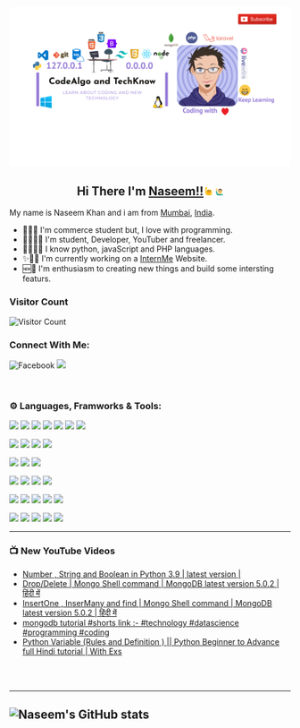<!-- ![Let'sProgrammIt](assets/youtubeBanner.png) -->
<div align="center">
 <img src="assets/youtubeBanner.png" alt="Naseem" />
</div>

<div align="center">

## Hi There I'm [Naseem!!](https://www.linkedin.com/in/naseem-khan-4167b21b2/)<img src="./assets/tenor.gif" width="3%" > <img src="./assets/tenor1.gif" alt="Naseem" width="3%" >
</div>

<!-- ![img](https://devops.com/wp-content/uploads/2021/03/canstockphoto2660864.jpg) -->

<!-- <img src="https://devops.com/wp-content/uploads/2021/03/canstockphoto2660864.jpg" width="100%" height="40%"> -->

My name is Naseem Khan and i am from [Mumbai](https://www.google.com/maps/d/u/0/viewer?msa=0&ie=UTF8&t=h&vpsrc=6&ll=18.980328791460895%2C73.01254642410944&spn=11.50114%2C21.621094&z=12&source=embed&mid=1DfFcv3jAM8NAeioBjW_CHwtKL3A), [India](https://www.google.com/maps/d/u/0/viewer?msa=0&dg=feature&mid=1DBhwGb5W_2Vu5gPLMN_IsT7_thE&ll=23.543844826108998%2C84.22668450000002&z=5).
- 👩‍💻💵 I'm commerce student but, I love with programming.
- 👨‍🎓👩‍💻 I'm student, Developer, YouTuber and freelancer.
- 👩‍💻🐱‍🏍 I know python, javaScript and PHP languages.
- ✨👷‍♂️ I'm currently working on a [InternMe](https://www.linkedin.com/in/internme-startyourcareer/) Website.
- 🆕🗽 I'm enthusiasm to creating new things and build some intersting featurs.

### Visitor Count 
![Visitor Count](https://profile-counter.glitch.me/{naseemkhan7021}/count.svg)

### Connect With Me:
![Facebook](https://img.shields.io/badge/Social-Facebook.svg?style=flat&logo=Facebook&logoColor=white&color=61DAFB)
![](https://img.shields.io/youtube/channel/subscribers/UCaeD39ucT0rKFwV8VybdL2A?color=green&style=social)

<br/>

### ⚙ Languages, Framworks & Tools:
![](https://img.shields.io/badge/Code-Python-informational?style=flat&logo=python&color=yellow&logoColor=blue)
![](https://img.shields.io/badge/Code-javascript-informational?style=flat&logo=javascript&color=yellow&logoColor=yellow)
![](https://img.shields.io/badge/Code-php-informational?style=flat&logo=php&color=%23777BB4&logoColor=%23777BB4)
![](https://img.shields.io/badge/Code-HTML-informational?style=flat&logo=html5&logoColor=%23E34F26&color=%23E34F26)
![](https://img.shields.io/badge/Code-Node.Js-informational?style=flat&logo=node.js&color=%23217346)
![](https://img.shields.io/badge/Code-Express-informational?style=flat&logo=express&color=005571)
![](https://img.shields.io/badge/Code-React-informational?style=flat&logo=react&color=%2361DAFB)
<!-- ![](https://img.shields.io/badge/Code-Redux-informational?style=flat&logo=redux&color=%23593d88) -->
![](https://img.shields.io/badge/Code-Laravel-informational?style=flat&logo=laravel&color=red)
![](https://img.shields.io/badge/Code-Livewire-informational?style=flat&logo=livewire&logoColor=FF3366&color=FF3366)
![](https://img.shields.io/badge/Code-JSON-informational?style=flat&logo=JSON%20web%20tokens&logoColor=black&color=black)
![](https://img.shields.io/badge/Code-API-informational?style=flat&logo=fastapi&logoColor=005571&color=005571)

![](https://img.shields.io/badge/DB-SQL-informational?style=flat&logo=mysql&logoColor=green&color=green)
![](https://img.shields.io/badge/DB-sqlite-informational?style=flat&logo=sqlite&logoColor=%2307405e&color=%2307405e)
![](https://img.shields.io/badge/DB-MongoDB-informational?style=flat&logo=mongodb&logoColor=%234ea94b&color=%234ea94b)

![](https://img.shields.io/badge/Style-CSS-informational?style=flat&logo=css3&logoColor=%231572B6&color=%231572B6)
![](https://img.shields.io/badge/Style-Bootstrap-informational?style=flat&logo=bootstrap&logoColor=%23593d88&color=%23593d88)
![](https://img.shields.io/badge/Style-Jquery-informational?style=flat&logo=jquery&logoColor=%230769AD&color=%230769AD)
![](https://img.shields.io/badge/Style-TailwindCSS-informational?style=flat&logo=tailwind-css&logoColor=%2338B2AC&color=%2338B2AC)


![](https://img.shields.io/badge/Toole-npm-informational?style=flat&logo=npm&color=ff1709)
![](https://img.shields.io/badge/Toole-git-informational?style=flat&logo=git&logoColor=%23E34F26&color=%23E34F26)
![](https://img.shields.io/badge/Toole-github-informational?style=flat&logo=github&logoColor=black&color=black)
![](https://img.shields.io/badge/Toole-gitlab-informational?style=flat&logo=gitlab&6&color=%23E34F26)
![](https://img.shields.io/badge/Toole-bitbucket-informational?style=flat&logo=bitbucket&logoColor=%230047B3&color=%230047B3)

![](https://img.shields.io/badge/Host-firebase-informational?style=flat&logo=firebase&color=%23FF9900)
![](https://img.shields.io/badge/Host-digitalocean-informational?style=flat&logo=digitalocean&color=%230167ff)
![](https://img.shields.io/badge/Host-heroku-informational?style=flat&logo=heroku&logoColor=%23430098&color=%23430098)
![](https://img.shields.io/badge/Host-netlify-informational?style=flat&logo=netlify&color=00C7B7)
![](https://img.shields.io/badge/Host-vercel-informational?style=flat&logo=vercel&logoColor=black&color=black)





---

### 📺 New YouTube Videos
<!-- YOUTUBE:START -->
- [Number , String and Boolean in Python 3.9 | latest version |](https://www.youtube.com/watch?v=-sHhbT2sSfg)
- [Drop/Delete | Mongo Shell command | MongoDB latest version 5.0.2 | हिंदी में](https://www.youtube.com/watch?v=Kp7Ky87ihAc)
- [InsertOne , InserMany and find | Mongo Shell command | MongoDB latest version 5.0.2 | हिंदी में](https://www.youtube.com/watch?v=11nHSW5x1o8)
- [mongodb tutorial #shorts link :-   #technology #datascience #programming #coding](https://www.youtube.com/watch?v=YsCkse-ex4M)
- [Python Variable &lpar;Rules and Definition &rpar; || Python Beginner to Advance full Hindi tutorial | With Exs](https://www.youtube.com/watch?v=M5D6YHT_v2o)
<!-- YOUTUBE:END -->

<br/>
<br/>

---

![Naseem's GitHub stats](https://github-readme-stats.vercel.app/api?username=naseemkhan7021&count_private=true&show_icons=true&hide_border=true)
-


